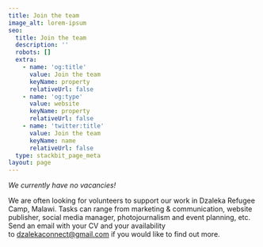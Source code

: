 ```yaml
---
title: Join the team
image_alt: lorem-ipsum
seo:
  title: Join the team
  description: ''
  robots: []
  extra:
    - name: 'og:title'
      value: Join the team
      keyName: property
      relativeUrl: false
    - name: 'og:type'
      value: website
      keyName: property
      relativeUrl: false
    - name: 'twitter:title'
      value: Join the team
      keyName: name
      relativeUrl: false
  type: stackbit_page_meta
layout: page
---
```

*We currently have no vacancies!*

We are often looking for volunteers to support our work in Dzaleka Refugee Camp, Malawi. Tasks can range from marketing & communication, website publisher, social media manager, photojournalism and event planning, etc. Send an email with your CV and your availability to <dzalekaconnect@gmail.com> if you would like to find out more.
